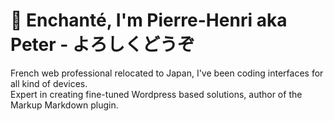 # 👋 Enchanté, I'm Pierre-Henri aka Peter - よろしくどうぞ
French web professional relocated to Japan, I've been coding interfaces for all kind of devices.  
Expert in creating fine-tuned Wordpress based solutions, author of the Markup Markdown plugin.

<!-- [![](https://github-stats.phutu.red/api?username=peter-power-594&show_icons=true&hide_title=true&theme=transparent&count_private=true&hide_border=true&final=2345&ver=20240402)](https://github.com/peter-power-594)[![](https://github-stats.phutu.red/api/top-langs/?username=peter-power-594&layout=compact&theme=transparent&hide_border=true&ver=20240402)](https://github.com/peter-power-594) -->

<!-- ![trophy](https://github-profile-trophy.vercel.app/?username=peter-power-594&theme=onedark&margin-w=15&rank=SSS,SS,S,AAA,AA,A,B) -->
<!--
**peter-power-594/peter-power-594** is a ✨ _special_ ✨ repository because its `README.md` (this file) appears on your GitHub profile.

Here are some ideas to get you started:

- 🔭 I’m currently working on ...
- 🌱 I’m currently learning ...
- 👯 I’m looking to collaborate on ...
- 🤔 I’m looking for help with ...
- 💬 Ask me about ...
- 📫 How to reach me: ...
- 😄 Pronouns: ...
- ⚡ Fun fact: ...
-->
